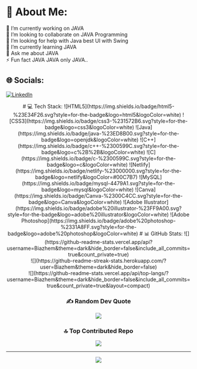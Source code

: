 # 💫 About Me:
🔭 I’m currently working on JAVA<br>👯 I’m looking to collaborate on JAVA Programming<br>🤝 I’m looking for help with Java best UI with Swing<br>🌱 I’m currently learning JAVA<br>💬 Ask me about JAVA<br>⚡ Fun fact JAVA JAVA only JAVA..


## 🌐 Socials:
[![LinkedIn](https://img.shields.io/badge/LinkedIn-%230077B5.svg?logo=linkedin&logoColor=white)](https://linkedin.com/in/https://www.linkedin.com/in/mahzaib-fatima-26584a319/) 
<div align="center">
# 💻 Tech Stack:
![HTML5](https://img.shields.io/badge/html5-%23E34F26.svg?style=for-the-badge&logo=html5&logoColor=white) ![CSS3](https://img.shields.io/badge/css3-%231572B6.svg?style=for-the-badge&logo=css3&logoColor=white) ![Java](https://img.shields.io/badge/java-%23ED8B00.svg?style=for-the-badge&logo=openjdk&logoColor=white) ![C++](https://img.shields.io/badge/c++-%2300599C.svg?style=for-the-badge&logo=c%2B%2B&logoColor=white) ![C](https://img.shields.io/badge/c-%2300599C.svg?style=for-the-badge&logo=c&logoColor=white) ![Netlify](https://img.shields.io/badge/netlify-%23000000.svg?style=for-the-badge&logo=netlify&logoColor=#00C7B7) ![MySQL](https://img.shields.io/badge/mysql-4479A1.svg?style=for-the-badge&logo=mysql&logoColor=white) ![Canva](https://img.shields.io/badge/Canva-%2300C4CC.svg?style=for-the-badge&logo=Canva&logoColor=white) ![Adobe Illustrator](https://img.shields.io/badge/adobe%20illustrator-%23FF9A00.svg?style=for-the-badge&logo=adobe%20illustrator&logoColor=white) ![Adobe Photoshop](https://img.shields.io/badge/adobe%20photoshop-%2331A8FF.svg?style=for-the-badge&logo=adobe%20photoshop&logoColor=white)
# 📊 GitHub Stats:
![](https://github-readme-stats.vercel.app/api?username=Biazhem&theme=dark&hide_border=false&include_all_commits=true&count_private=true)<br/>
![](https://github-readme-streak-stats.herokuapp.com/?user=Biazhem&theme=dark&hide_border=false)<br/>
![](https://github-readme-stats.vercel.app/api/top-langs/?username=Biazhem&theme=dark&hide_border=false&include_all_commits=true&count_private=true&layout=compact)

### ✍️ Random Dev Quote
![](https://quotes-github-readme.vercel.app/api?type=horizontal&theme=radical)

### 🔝 Top Contributed Repo
![](https://github-contributor-stats.vercel.app/api?username=Biazhem&limit=5&theme=dark&combine_all_yearly_contributions=true)

---
[![](https://visitcount.itsvg.in/api?id=Biazhem&icon=7&color=4)](https://visitcount.itsvg.in)

<!-- Proudly created with GPRM ( https://gprm.itsvg.in ) -->
</div>
